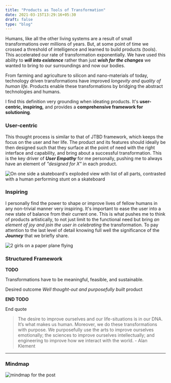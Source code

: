 ```yaml
---
title: "Products as Tools of Transformation"
date: 2021-03-15T13:29:16+05:30
draft: false
type: "blog"
---
```


Humans, like all the other living systems are a result of small transformations over millions of years. But, at some point of time we crossed a threshold of intelligence and learned to build products (tools). This accelerated our rate of transformation exponentially. We have used this ability to ***will into existence*** rather than just ***wish for the changes*** we wanted to bring to our surroundings and now our bodies.

From farming and agriculture to silicon and nano-materials of today, technology driven transformations have improved *longevity and quality of human life*. Products enable these transformations by bridging the abstract technologies and humans.

I find this definition very grounding when ideating products. It's **user-centric, inspiring,** and provides a **comprehensive framework for solutioning**.

### User-centric

This thought process is similar to that of JTBD framework, which keeps the focus on the user and her life. The product and its features should ideally be then designed such that they surface at the point of need with the right interface and capability, and bring about a successful transformation. This is the key driver of ***User Empathy*** for me personally, pushing me to always have an element of *"designed for X"* in each product.

![On one side a skateboard's exploded view with list of all parts, contrasted with a human performing stunt on a skateboard](https://miro.medium.com/max/700/1*zKCygvaD47nCrqFTTmm8TQ.png "Source: Intercom")

### Inspiring

I personally find the power to shape or improve lives of fellow humans in any non-trivial manner very inspiring. It's important to ease the user into a new state of balance from their current one. This is what pushes me to think of products artistically, to not just limit to the functional need but bring *an element of joy and join the user in celebrating* the transformation. To pay attention to the last level of detail knowing full well the significance of the ***Journey*** that we briefly share.

![2 girls on a paper plane flying](https://miro.medium.com/max/700/1*LX6F5AZIS5wSCMj9idVILA@2x.png "Source: Atlassian")

### Structured Framework

**TODO**

Transformations have to be meaningful, feasible, and sustainable.

Desired outcome *Well thought-out and purposefully built* product

**END TODO**

End quote
> The desire to improve ourselves and our life-situations is in our DNA. It’s what makes us human. Moreover, we do these transformations with purpose. We purposefully use the arts to improve ourselves emotionally; the sciences to improve ourselves intellectually; and engineering to improve how we interact with the world. - Alan Klement

---
### Mindmap
![mindmap for the post](/patt-mindmap.png)